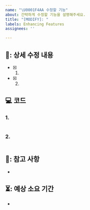 ```yaml
---
name: "\U0001F4AA 수정할 기능"
about: 간략하게 수정할 기능을 설명해주세요.
title: "[MODIFY]: "
labels: Enhancing Features
assignees: ''

---
```


## 🔨: 상세 수정 내용
- [x] 1. 
- [x] 2. 

## 💻 코드
### 1. 
```java

```

### 2. 
```java


```

## 📃: 참고 사항
-

## ⏳: 예상 소요 기간
 -
